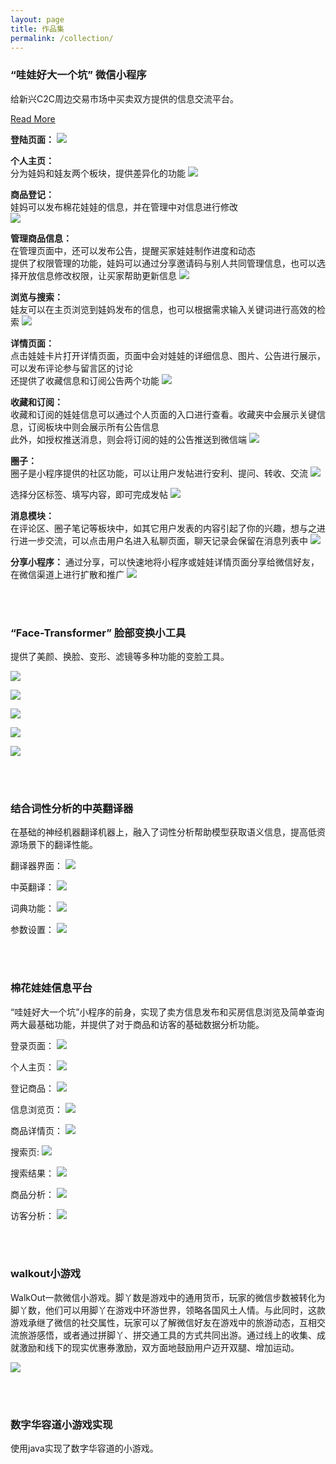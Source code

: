 ```yaml
---
layout: page
title: 作品集
permalink: /collection/
---
```


### **“哇娃好大一个坑” 微信小程序**

给新兴C2C周边交易市场中买卖双方提供的信息交流平台。

[Read More](https://sigababa.github.io/dollsGarden/)

**登陆页面：**
![](https://raw.githubusercontent.com/sigababa/sigababa.github.io/master/images/collections/dollsGarden_01.jpg)

**个人主页：**  
分为娃妈和娃友两个板块，提供差异化的功能
![](https://raw.githubusercontent.com/sigababa/sigababa.github.io/master/images/collections/dollsGarden_02.jpg)

**商品登记：**  
娃妈可以发布棉花娃娃的信息，并在管理中对信息进行修改  
![](https://raw.githubusercontent.com/sigababa/sigababa.github.io/master/images/collections/dollsGarden_03.jpg)

**管理商品信息：**  
在管理页面中，还可以发布公告，提醒买家娃娃制作进度和动态  
提供了权限管理的功能，娃妈可以通过分享邀请码与别人共同管理信息，也可以选择开放信息修改权限，让买家帮助更新信息
![](https://raw.githubusercontent.com/sigababa/sigababa.github.io/master/images/collections/dollsGarden_04.jpg)

**浏览与搜索：**  
娃友可以在主页浏览到娃妈发布的信息，也可以根据需求输入关键词进行高效的检索
![](https://raw.githubusercontent.com/sigababa/sigababa.github.io/master/images/collections/dollsGarden_05.jpg)

**详情页面：**  
点击娃娃卡片打开详情页面，页面中会对娃娃的详细信息、图片、公告进行展示，可以发布评论参与留言区的讨论  
还提供了收藏信息和订阅公告两个功能
![](https://raw.githubusercontent.com/sigababa/sigababa.github.io/master/images/collections/dollsGarden_06.jpg)

**收藏和订阅：**  
收藏和订阅的娃娃信息可以通过个人页面的入口进行查看。收藏夹中会展示关键信息，订阅板块中则会展示所有公告信息  
此外，如授权推送消息，则会将订阅的娃的公告推送到微信端
![](https://raw.githubusercontent.com/sigababa/sigababa.github.io/master/images/collections/dollsGarden_07.jpg)

**圈子：**  
圈子是小程序提供的社区功能，可以让用户发帖进行安利、提问、转收、交流
![](https://raw.githubusercontent.com/sigababa/sigababa.github.io/master/images/collections/dollsGarden_08.jpg)

选择分区标签、填写内容，即可完成发帖
![](https://raw.githubusercontent.com/sigababa/sigababa.github.io/master/images/collections/dollsGarden_09.jpg)

**消息模块：**  
在评论区、圈子笔记等板块中，如其它用户发表的内容引起了你的兴趣，想与之进行进一步交流，可以点击用户名进入私聊页面，聊天记录会保留在消息列表中
![](https://raw.githubusercontent.com/sigababa/sigababa.github.io/master/images/collections/dollsGarden_10.jpg)

**分享小程序：**
通过分享，可以快速地将小程序或娃娃详情页面分享给微信好友，在微信渠道上进行扩散和推广
![](https://raw.githubusercontent.com/sigababa/sigababa.github.io/master/images/collections/dollsGarden_11.jpg)

<br/>
<br/>

### **“Face-Transformer” 脸部变换小工具**

提供了美颜、换脸、变形、滤镜等多种功能的变脸工具。

![](https://raw.githubusercontent.com/sigababa/sigababa.github.io/master/images/collections/face_transformer_01.png)

![](https://raw.githubusercontent.com/sigababa/sigababa.github.io/master/images/collections/face_transformer_02.png)


![](https://raw.githubusercontent.com/sigababa/sigababa.github.io/master/images/collections/face_transformer_03.png)

![](https://raw.githubusercontent.com/sigababa/sigababa.github.io/master/images/collections/face_transformer_04.png)

![](https://raw.githubusercontent.com/sigababa/sigababa.github.io/master/images/collections/face_transformer_05.png)


<br/>
<br/>

### **结合词性分析的中英翻译器**

在基础的神经机器翻译机器上，融入了词性分析帮助模型获取语义信息，提高低资源场景下的翻译性能。  

翻译器界面：
![](https://raw.githubusercontent.com/sigababa/sigababa.github.io/master/images/collections/translator_01.png)

中英翻译：
![](https://raw.githubusercontent.com/sigababa/sigababa.github.io/master/images/collections/translator_02.png)

词典功能：
![](https://raw.githubusercontent.com/sigababa/sigababa.github.io/master/images/collections/translator_03.png)

参数设置：
![](https://raw.githubusercontent.com/sigababa/sigababa.github.io/master/images/collections/translator_04.png)

<br/>
<br/>

### **棉花娃娃信息平台**

“哇娃好大一个坑”小程序的前身，实现了卖方信息发布和买房信息浏览及简单查询两大最基础功能，并提供了对于商品和访客的基础数据分析功能。

登录页面：
![](https://raw.githubusercontent.com/sigababa/sigababa.github.io/master/images/collections/dollsGardenWin_01.png)

个人主页：
![](https://raw.githubusercontent.com/sigababa/sigababa.github.io/master/images/collections/dollsGardenWin_02.png)

登记商品：
![](https://raw.githubusercontent.com/sigababa/sigababa.github.io/master/images/collections/dollsGardenWin_09.png)

信息浏览页：
![](https://raw.githubusercontent.com/sigababa/sigababa.github.io/master/images/collections/dollsGardenWin_03.png)

商品详情页：
![](https://raw.githubusercontent.com/sigababa/sigababa.github.io/master/images/collections/dollsGardenWin_04.png)

搜索页:
![](https://raw.githubusercontent.com/sigababa/sigababa.github.io/master/images/collections/dollsGardenWin_05.png)

搜索结果：
![](https://raw.githubusercontent.com/sigababa/sigababa.github.io/master/images/collections/dollsGardenWin_06.png)

商品分析：
![](https://raw.githubusercontent.com/sigababa/sigababa.github.io/master/images/collections/dollsGardenWin_07.png)

访客分析：
![](https://raw.githubusercontent.com/sigababa/sigababa.github.io/master/images/collections/dollsGardenWin_08.png)

<br/>
<br/>

### **walkout小游戏**

WalkOut一款微信小游戏。脚丫数是游戏中的通用货币，玩家的微信步数被转化为脚丫数，他们可以用脚丫在游戏中环游世界，领略各国风土人情。与此同时，这款游戏承继了微信的社交属性，玩家可以了解微信好友在游戏中的旅游动态，互相交流旅游感悟，或者通过拼脚丫、拼交通工具的方式共同出游。通过线上的收集、成就激励和线下的现实优惠券激励，双方面地鼓励用户迈开双腿、增加运动。

![](https://raw.githubusercontent.com/sigababa/sigababa.github.io/master/images/collections/walkout_01.jpg)

<br/>
<br/>

### **数字华容道小游戏实现**

使用java实现了数字华容道的小游戏。


<br/>
<br/>

